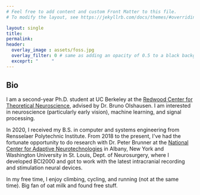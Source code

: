 ```yaml
---
# Feel free to add content and custom Front Matter to this file.
# To modify the layout, see https://jekyllrb.com/docs/themes/#overriding-theme-defaults

layout: single
title:
permalink:
header:
  overlay_image : assets/foss.jpg
  overlay_filter: 0 # same as adding an opacity of 0.5 to a black background
  exceprt: "     "
---
```


## Bio

I am a second-year Ph.D. student at UC Berkeley at the [Redwood Center for Theoretical Neuroscience](https://redwood.berkeley.edu), advised by Dr. Bruno Olshausen. I am interested in neuroscience (particularly early vision), machine learning, and signal processing.

In 2020, I received my B.S. in computer and systems engineering from Rensselaer Polytechnic Institute. From 2018 to the present, I've had the fortunate opportunity to do research with Dr. Peter Brunner at the [National Center for Adaptive Neurotechnologies](https://www.neurotechcenter.org) in Albany, New York and Washington University in St. Louis, Dept. of Neurosurgery, where I developed BCI2000 and got to work with the latest intracranial recording and stimulation neural devices.

In my free time, I enjoy climbing, cycling, and running (not at the same time). Big fan of oat milk and found free stuff.
